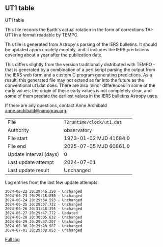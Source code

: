 
## UT1 table

UT1 table

This file records the Earth's actual rotation in the form of
corrections TAI-UT1 in a format readable by TEMPO.

This file is generated from Astropy's parsing of the IERS
bulletins. It should be updated approximately monthly, and it
includes the IERS predictions covering about a year after the
publication date.

This differs slightly from the version traditionally distributed
with TEMPO - that is generated by a combination of a perl script
parsing the output from the IERS web form and a custom C program
generating predictions. As a result, this generated file may not
extend as far into the future as the conventional ut1.dat does.
There are also minor differences in some of the early values; the
origin of these early values is not completely clear, and some of
them predate the earliest values in the IERS bulletins Astropy uses.

If there are any questions, contact Anne Archibald
<anne.archibald@nanograv.org>.

|     |     |
|:--- |:--- |
| File | `T2runtime/clock/ut1.dat` |
| Authority | observatory |
| File start | 1973-01-02 MJD 41684.0 |
| File end | 2025-07-05 MJD 60861.0 |
| Update interval (days) | 0 |
| Last update attempt | 2024-07-01 |
| Last update result | Unchanged |

Log entries from the last few update attempts:
```
2024-06-22 20:29:46.350 - Unchanged
2024-06-23 20:29:48.850 - Unchanged
2024-06-24 20:29:34.593 - Unchanged
2024-06-25 20:29:37.732 - Unchanged
2024-06-26 20:31:48.395 - Unchanged
2024-06-27 20:29:47.772 - Updated
2024-06-28 20:30:05.632 - Unchanged
2024-06-29 20:29:57.207 - Unchanged
2024-06-30 20:29:28.987 - Unchanged
2024-07-01 20:29:38.053 - Unchanged
```
[Full log](https://raw.githubusercontent.com/ipta/pulsar-clock-corrections/main/log/T2runtime/clock/ut1.dat.log)
